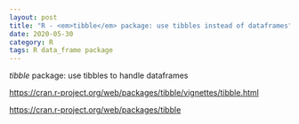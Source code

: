 ```yaml
---
layout: post
title: "R - <em>tibble</em> package: use tibbles instead of dataframes"
date: 2020-05-30
category: R
tags: R data_frame package
---
```


<em>tibble</em> package: use tibbles to handle dataframes 


https://cran.r-project.org/web/packages/tibble/vignettes/tibble.html

https://cran.r-project.org/web/packages/tibble
